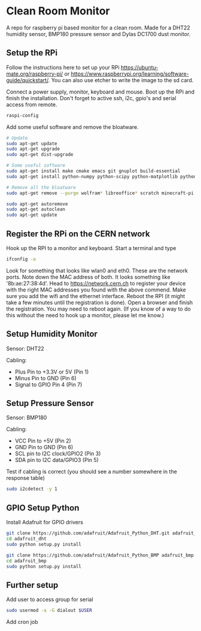 # Clean Room Monitor

A repo for raspberry pi based monitor for a clean room. Made for a DHT22 humidity sensor, BMP180 pressure sensor and Dylas DC1700 dust monitor.

## Setup the RPi

Follow the instructions here to set up your RPi https://ubuntu-mate.org/raspberry-pi/ or https://www.raspberrypi.org/learning/software-guide/quickstart/. You can also use etcher to write the image to the sd card.

Connect a power supply, monitor, keyboard and mouse. Boot up the RPi and finish the installation. Don't forget to active ssh, i2c, gpio's and serial access from remote.
```bash
raspi-config
```
Add some useful software and remove the bloatware. 
```bash
# Update
sudo apt-get update
sudo apt-get upgrade
sudo apt-get dist-upgrade

# Some useful software 
sudo apt-get install make cmake emacs git gnuplot build-essential
sudo apt-get install python-numpy python-scipy python-matplotlib python-pandas python-gnuplot python-serial python-pyvisa python-dev

# Remove all the bloatware
sudo apt-get remove --purge wolfram* libreoffice* scratch minecraft-pi sonic-pi penguinspuzzle openjdk-8-jre oracle-java8-jdk openjdk-7-jre oracle-java7-jdk  -y

sudo apt-get autoremove
sudo apt-get autoclean
sudo apt-get update
```


## Register the RPi on the CERN network

Hook up the RPI to a monitor and keyboard. Start a terminal and type
```bash
ifconfig -a
```

Look for something that looks like wlan0 and eth0. These are the network ports. Note down the MAC address of both. It looks something like '8b:ae:27:38:4d'. Head to https://network.cern.ch to register your device with the right MAC addresses you found with the above commend. Make sure you add the wifi and the ethernet interface. Reboot the RPI (it might take a few minutes until the registration is done). Open a browser and finish the registration. You may need to reboot again. (If you know of a way to do this without the need to hook up a monitor, please let me know.) 


## Setup Humidity Monitor

Sensor: DHT22

Cabling:
- Plus Pin to +3.3V or 5V (Pin 1)
- Minus Pin to GND (Pin 6)
- Signal to GPIO Pin 4 (Pin 7)


## Setup Pressure Sensor

Sensor: BMP180

Cabling:
- VCC Pin to +5V (Pin 2)
- GND Pin to GND (Pin 6)
- SCL pin to I2C clock/GPIO2  (Pin 3)
- SDA pin to I2C data/GPIO3 (Pin 5)


Test if cabling is correct (you should see a number somewhere in the response table)
```bash
sudo i2cdetect -y 1
```

## GPIO Setup Python

Install Adafruit for GPIO drivers

```bash
git clone https://github.com/adafruit/Adafruit_Python_DHT.git adafruit_dht
cd adafruit_dht
sudo python setup.py install
```
```bash
git clone https://github.com/adafruit/Adafruit_Python_BMP adafruit_bmp
cd adafruit_bmp
sudo python setup.py install
```


## Further setup

Add user to access group for serial
```bash
sudo usermod -a -G dialout $USER
```

Add cron job
```bash

```

